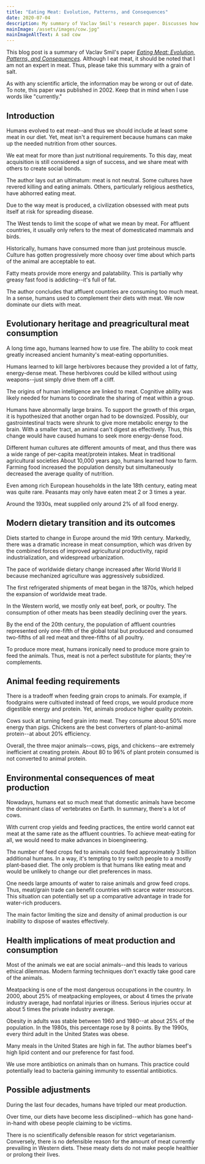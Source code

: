 ```yaml
---
title: "Eating Meat: Evolution, Patterns, and Consequences"
date: 2020-07-04
description: My summary of Vaclav Smil's research paper. Discusses how humans evolved to eat meat and why current meat-eating practices may be bad for humanity.
mainImage: /assets/images/cow.jpg"
mainImageAltText: A sad cow
---
```

This blog post is a summary of Vaclav Smil's paper [*Eating Meat: Evolution, Patterns, and Consequences*](http://vaclavsmil.com/wp-content/uploads/docs/smil-article-2002-pdr2003.pdf). Although I eat meat, it should be noted that I am not an expert in meat. Thus, please take this summary with a grain of salt.

As with any scientific article, the information may be wrong or out of date.   To note, this paper was published in 2002. Keep that in mind when I use words like "currently."

## Introduction

Humans evolved to eat meat--and thus we should include at least some meat in our diet. Yet, meat isn't a requirement because humans can make up the needed nutrition from other sources. 

We eat meat for more than just nutritional requirements. To this day, meat acquisition is still considered a sign of success, and we share meat with others to create social bonds. 

The author lays out an ultimatum: meat is not neutral. Some cultures have revered killing and eating animals. Others, particularly religious aesthetics, have abhorred eating meat. 

Due to the way meat is produced, a civilization obsessed with meat puts itself at risk for spreading disease. 

The West tends to limit the scope of what we mean by meat. For affluent countries, it usually only refers to the meat of domesticated mammals and birds.

Historically, humans have consumed more than just proteinous muscle. Culture has gotten progressively more choosy over time about which parts of the animal are acceptable to eat.

Fatty meats provide more energy and palatability. This is partially why greasy fast food is addicting--it's full of fat.

The author concludes that affluent countries are consuming too much meat. In a sense, humans used to complement their diets with meat. We now dominate our diets with meat.

## Evolutionary heritage and preagricultural meat consumption

A long time ago, humans learned how to use fire. The ability to cook meat greatly increased ancient humanity's meat-eating opportunities.

Humans learned to kill large herbivores because they provided a lot of fatty, energy-dense meat. These herbivores could be killed without using weapons--just simply drive them off a cliff.

The origins of human intelligence are linked to meat. Cognitive ability was likely needed for humans to coordinate the sharing of meat within a group.

Humans have abnormally large brains. To support the growth of this organ, it is hypothesized that another organ had to be downsized. Possibly, our gastrointestinal tracts were shrunk to give more metabolic energy to the brain. With a smaller tract, an animal can't digest as effectively. Thus, this change would have caused humans to seek more energy-dense food.

Different human cultures ate different amounts of meat, and thus there was a wide range of per-capita meat/protein intakes.
Meat in traditional agricultural societies
About 10,000 years ago, humans learned how to farm. Farming food increased the population density but simultaneously decreased the average quality of nutrition.

Even among rich European households in the late 18th century, eating meat was quite rare. Peasants may only have eaten meat 2 or 3 times a year. 

Around the 1930s, meat supplied only around 2% of all food energy.

## Modern dietary transition and its outcomes

Diets started to change in Europe around the mid 19th century. Markedly, there was a dramatic increase in meat consumption, which was driven by the combined forces of improved agricultural productivity, rapid industrialization, and widespread urbanization.

The pace of worldwide dietary change increased after World World II because mechanized agriculture was aggressively subsidized.

The first refrigerated shipments of meat began in the 1870s, which helped the expansion of worldwide meat trade.

In the Western world, we mostly only eat beef, pork, or poultry. The consumption of other meats has been steadily declining over the years.

By the end of the 20th century, the population of affluent countries represented only one-fifth of the global total but produced and consumed two-fifths of all red meat and three-fifths of all poultry.

To produce more meat, humans ironically need to produce more grain to feed the animals. Thus, meat is not a perfect substitute for plants; they're complements.

## Animal feeding requirements

There is a tradeoff when feeding grain crops to animals. For example, if foodgrains were cultivated instead of feed crops, we would produce more digestible energy and protein. Yet, animals produce higher quality protein.

Cows suck at turning feed grain into meat. They consume about 50% more energy than pigs. Chickens are the best converters of plant-to-animal protein--at about 20% efficiency.

Overall, the three major animals--cows, pigs, and chickens--are extremely inefficient at creating protein. About 80 to 96% of plant protein consumed is not converted to animal protein.

## Environmental consequences of meat production

Nowadays, humans eat so much meat that domestic animals have become the dominant class of vertebrates on Earth. In summary, there's a lot of cows.

With current crop yields and feeding practices, the entire world cannot eat meat at the same rate as the affluent countries. To achieve meat-eating for all, we would need to make advances in bioengineering.

The number of feed crops fed to animals could feed approximately 3 billion additional humans. In a way, it's tempting to try switch people to a mostly plant-based diet. The only problem is that humans like eating meat and would be unlikely to change our diet preferences in mass.

One needs large amounts of water to raise animals and grow feed crops. Thus, meat/grain trade can benefit countries with scarce water resources. This situation can potentially set up a comparative advantage in trade for water-rich producers.

The main factor limiting the size and density of animal production is our inability to dispose of wastes effectively.

## Health implications of meat production and consumption

Most of the animals we eat are social animals--and this leads to various ethical dilemmas. Modern farming techniques don't exactly take good care of the animals.

Meatpacking is one of the most dangerous occupations in the country. In 2000, about 25% of meatpacking employees, or about 4 times the private industry average, had nonfatal injuries or illness. Serious injuries occur at about 5 times the private industry average.

Obesity in adults was stable between 1960 and 1980--at about 25% of the population. In the 1980s, this percentage rose by 8 points. By the 1990s, every third adult in the United States was obese.

Many meals in the United States are high in fat. The author blames beef's high lipid content and our preference for fast food.

We use more antibiotics on animals than on humans. This practice could potentially lead to bacteria gaining immunity to essential antibiotics.

## Possible adjustments

During the last four decades, humans have tripled our meat production.

Over time, our diets have become less disciplined--which has gone hand-in-hand with obese people claiming to be victims.

There is no scientifically defensible reason for strict vegetarianism. Conversely, there is no defensible reason for the amount of meat currently prevailing in Western diets. These meaty diets do not make people healthier or prolong their lives.